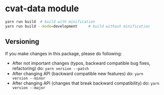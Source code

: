 # cvat-data module

```bash
yarn run build  # build with minification
yarn run build --mode=development     # build without minification
```

## Versioning

If you make changes in this package, please do following:

- After not important changes (typos, backward compatible bug fixes, refactoring) do: `yarn version --patch`
- After changing API (backward compatible new features) do: `yarn version --minor`
- After changing API (changes that break backward compatibility) do: `yarn version --major`

